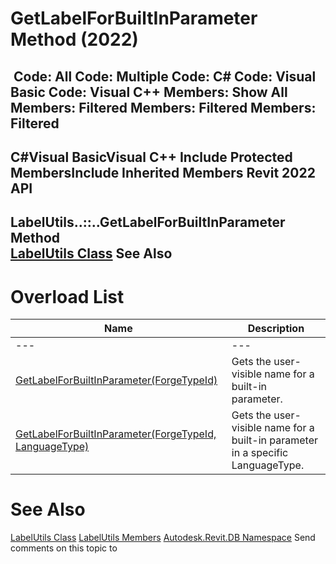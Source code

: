 # GetLabelForBuiltInParameter Method (2022)

﻿
 Code: All Code: Multiple Code: C# Code: Visual Basic Code: Visual C++  Members: Show All Members: Filtered Members: Filtered Members: Filtered   
---  
C#Visual BasicVisual C++
Include Protected MembersInclude Inherited Members
Revit 2022 API  
---  
LabelUtils..::..GetLabelForBuiltInParameter Method   
[LabelUtils Class](39d096e3-6f2f-13ac-237b-7549d9841ef5.md "LabelUtils Class") See Also  
---  
# Overload List
| Name | Description |
| --- | --- |
| --- | --- | --- |
| [GetLabelForBuiltInParameter(ForgeTypeId)](482c49db-8994-bcc8-3077-02d8f40ba3db.md "GetLabelForBuiltInParameter Method \(ForgeTypeId\)") | Gets the user-visible name for a built-in parameter. |
| [GetLabelForBuiltInParameter(ForgeTypeId, LanguageType)](c823565b-b71f-cc64-597a-eed82de7106f.md "GetLabelForBuiltInParameter Method \(ForgeTypeId, LanguageType\)") | Gets the user-visible name for a built-in parameter in a specific LanguageType. |

# See Also
[LabelUtils Class](39d096e3-6f2f-13ac-237b-7549d9841ef5.md "LabelUtils Class")
[LabelUtils Members](8cdbbb5c-a21e-ad1d-e9a3-6535f5d27894.md "LabelUtils Members")
[Autodesk.Revit.DB Namespace](87546ba7-461b-c646-cbb1-2cb8f5bff8b2.md "Autodesk.Revit.DB Namespace")
Send comments on this topic to 
